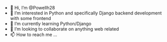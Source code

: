 - 👋 Hi, I’m @Powellh28
- 👀 I’m interested in Python and specifically Django backend development with some frontend
- 🌱 I’m currently learning Python/Django
- 💞️ I’m looking to collaborate on anything web related
- 📫 How to reach me ...

<!---
Powellh28/Powellh28 is a ✨ special ✨ repository because its `README.md` (this file) appears on your GitHub profile.
You can click the Preview link to take a look at your changes.
--->
